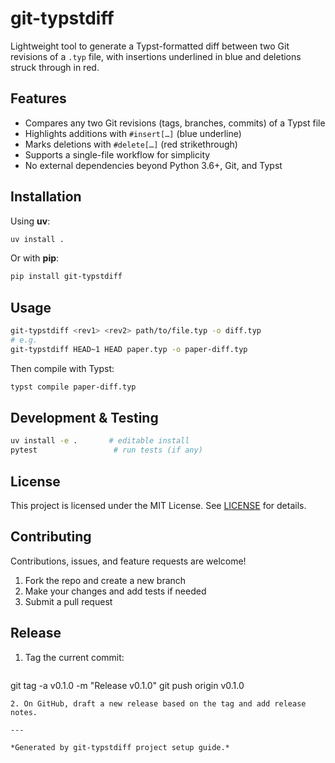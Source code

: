 # git-typstdiff

Lightweight tool to generate a Typst-formatted diff between two Git revisions of a `.typ` file, with insertions underlined in blue and deletions struck through in red.

## Features

* Compares any two Git revisions (tags, branches, commits) of a Typst file
* Highlights additions with `#insert[…]` (blue underline)
* Marks deletions with `#delete[…]` (red strikethrough)
* Supports a single-file workflow for simplicity
* No external dependencies beyond Python 3.6+, Git, and Typst

## Installation

Using **uv**:

```bash
uv install .
```

Or with **pip**:

```bash
pip install git-typstdiff
```

## Usage

```bash
git-typstdiff <rev1> <rev2> path/to/file.typ -o diff.typ
# e.g.
git-typstdiff HEAD~1 HEAD paper.typ -o paper-diff.typ
```

Then compile with Typst:

```bash
typst compile paper-diff.typ
```

## Development & Testing

```bash
uv install -e .       # editable install
pytest                 # run tests (if any)
```

## License

This project is licensed under the MIT License. See [LICENSE](LICENSE) for details.

## Contributing

Contributions, issues, and feature requests are welcome!

1. Fork the repo and create a new branch
2. Make your changes and add tests if needed
3. Submit a pull request

## Release

1. Tag the current commit:

   ```bash
   ```

git tag -a v0.1.0 -m "Release v0.1.0"
git push origin v0.1.0

```
2. On GitHub, draft a new release based on the tag and add release notes.

---

*Generated by git-typstdiff project setup guide.*

```

